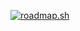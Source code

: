 [![roadmap.sh](https://roadmap.sh/card/tall/66ebb92db32bbae9e208c7cd?variant=dark&roadmaps=cyber-security)](https://roadmap.sh)
